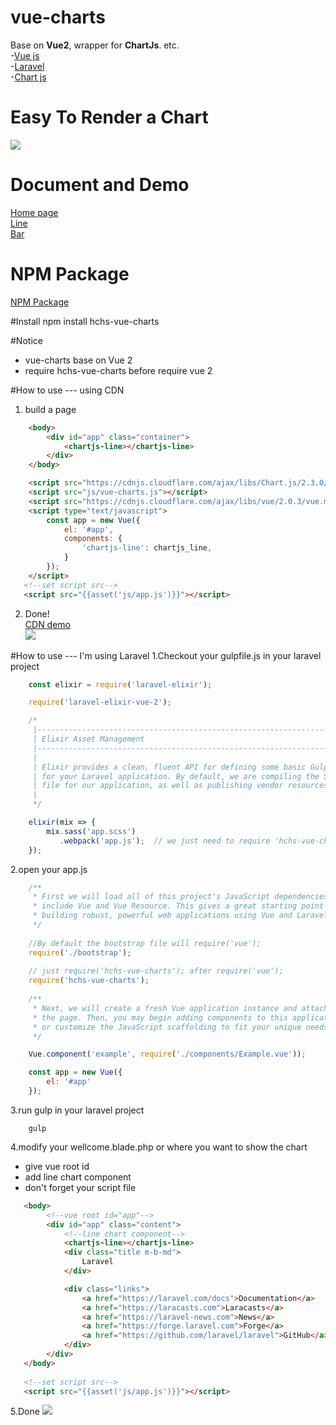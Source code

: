 # vue-charts
Base on **Vue2**, wrapper for **ChartJs**. etc.  
-[Vue js](https://vuejs.org/)  
-[Laravel](https://laravel.com/)  
-[Chart js](http://www.chartjs.org/) 
# Easy To Render a Chart
![](https://raw.githubusercontent.com/hchstera/vue-charts/master/pictures/easy_use.png)

# Document and Demo
[Home page](http://vue-charts-demo.hchspersonal.tk/)    
[Line](http://vue-charts-demo.hchspersonal.tk/line)   
[Bar](http://vue-charts-demo.hchspersonal.tk/bar) 

# NPM Package  
[NPM Package](https://www.npmjs.com/package/hchs-vue-charts)

#Install
	npm install hchs-vue-charts

#Notice
- vue-charts base on Vue 2
- require hchs-vue-charts before require vue 2

#How to use --- using CDN
1. build a page
```html
    <body>
        <div id="app" class="container">
            <chartjs-line></chartjs-line>
        </div>
    </body>

    <script src="https://cdnjs.cloudflare.com/ajax/libs/Chart.js/2.3.0/Chart.js"></script>
    <script src="js/vue-charts.js"></script>
    <script src="https://cdnjs.cloudflare.com/ajax/libs/vue/2.0.3/vue.min.js"></script>
    <script type="text/javascript">
        const app = new Vue({
            el: '#app',
            components: {
                'chartjs-line': chartjs_line,
            }
        });
    </script>
   <!--set script src-->
   <script src="{{asset('js/app.js')}}"></script> 
   ```   
2. Done!   
[CDN demo](http://vue-charts-demo.hchspersonal.tk/demo.html)   
![](https://raw.githubusercontent.com/hchstera/vue-charts/master/pictures/cdm_demo.png)

#How to use --- I'm using Laravel
1.Checkout your gulpfile.js in your laravel project  

```javascript
    const elixir = require('laravel-elixir');

    require('laravel-elixir-vue-2');

    /*
     |--------------------------------------------------------------------------
     | Elixir Asset Management
     |--------------------------------------------------------------------------
     |
     | Elixir provides a clean, fluent API for defining some basic Gulp tasks
     | for your Laravel application. By default, we are compiling the Sass
     | file for our application, as well as publishing vendor resources.
     |
     */

    elixir(mix => {
        mix.sass('app.scss')
           .webpack('app.js');  // we just need to require 'hchs-vue-charts' in this file or somewhere else
    });
```
2.open your app.js   

```javascript
    /**
     * First we will load all of this project's JavaScript dependencies which
     * include Vue and Vue Resource. This gives a great starting point for
     * building robust, powerful web applications using Vue and Laravel.
     */
     
	//By default the bootstrap file will require('vue');
    require('./bootstrap'); 
    
    // just require('hchs-vue-charts'); after require('vue');
    require('hchs-vue-charts'); 
    
    /**
     * Next, we will create a fresh Vue application instance and attach it to
     * the page. Then, you may begin adding components to this application
     * or customize the JavaScript scaffolding to fit your unique needs.
     */

    Vue.component('example', require('./components/Example.vue'));

    const app = new Vue({
        el: '#app'
    });
```
3.run gulp in your laravel project   

		gulp
        
4.modify your wellcome.blade.php or where you want to show the chart
- give vue root id
- add line chart component
- don't forget your script file

```html
   <body>
        <!--vue root id="app"-->
        <div id="app" class="content">
            <!--line chart component-->
            <chartjs-line></chartjs-line>
            <div class="title m-b-md">
                Laravel
            </div>

            <div class="links">
                <a href="https://laravel.com/docs">Documentation</a>
                <a href="https://laracasts.com">Laracasts</a>
                <a href="https://laravel-news.com">News</a>
                <a href="https://forge.laravel.com">Forge</a>
                <a href="https://github.com/laravel/laravel">GitHub</a>
            </div>
        </div>
   </body>
   
   <!--set script src-->
   <script src="{{asset('js/app.js')}}"></script> 
   ```     



5.Done
![](https://raw.githubusercontent.com/hchstera/vue-charts/master/pictures/welcome_demo.PNG)
